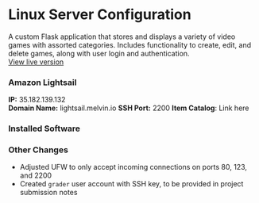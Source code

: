# Linux Server Configuration 
A custom Flask application that stores and displays a variety of video games with assorted categories. Includes functionality to create, edit, and delete games, along with user login and authentication.  
[View live version](#)  

### Amazon Lightsail
**IP:** 35.182.139.132  
**Domain Name:** lightsail.melvin.io
**SSH Port:** 2200
**Item Catalog**: Link here

### Installed Software

### Other Changes
* Adjusted UFW to only accept incoming connections on ports 80, 123, and 2200
* Created `grader` user account with SSH key, to be provided in project submission notes